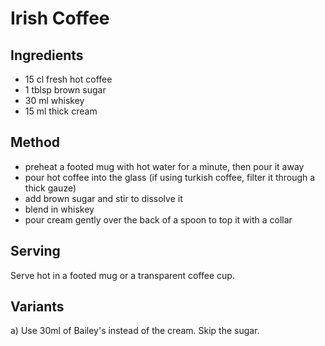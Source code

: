 Irish Coffee
============

Ingredients
-----------

- 15 cl fresh hot coffee
- 1 tblsp brown sugar
- 30 ml whiskey
- 15 ml thick cream

Method
------

- preheat a footed mug with hot water for a minute, then pour it away
- pour hot coffee into the glass (if using turkish coffee, filter it through a thick gauze)
- add brown sugar and stir to dissolve it
- blend in whiskey
- pour cream gently over the back of a spoon to top it with a collar

Serving
-------

Serve hot in a footed mug or a transparent coffee cup.

Variants
--------

a) Use 30ml of Bailey's instead of the cream. Skip the sugar.

